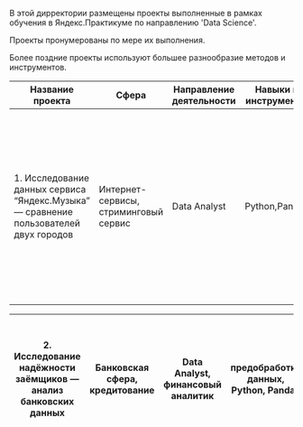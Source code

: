 В этой дирректории размещены проекты выполненные в рамках обучения в Яндекс.Практикуме по направлению 'Data Science'.

Проекты пронумерованы по мере их выполнения.

Более поздние проекты используют большее разнообразие методов и инструментов.


|Название проекта | Сфера | Направление деятельности | Навыки и инструменты| Задачи проекта | Ключевые слова |
--- | --- | --- | --- |--- |--- |
|1. Исследование данных сервиса “Яндекс.Музыка” — сравнение пользователей двух городов | Интернет-сервисы, стриминговый сервис | Data Analyst | Python,Pandas| На реальных данных Яндекс.Музыки c помощью библиотеки Pandas и её возможностей проверить данные и сравнить поведение и предпочтения пользователей двух столиц — Москвы и Санкт-Петербурга. | обработка данных, дубликаты, пропуски, логическая индексация, группировка, сортировка |

| 2. Исследование надёжности заёмщиков — анализ банковских данных | Банковская сфера, кредитование | Data Analyst, финансовый аналитик | предобработка данных, Python, Pandas | На основе статистики о платёжеспособности клиентов исследовать влияет ли семейное положение и количество детей клиента на факт возврата кредита в срок | обработка данных, дубликаты, пропуски, категоризация, декомпозиция|
--- | --- | --- | --- |--- |--- |
